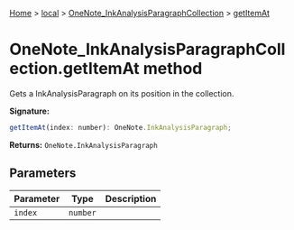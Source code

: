 [Home](./index) &gt; [local](local.md) &gt; [OneNote\_InkAnalysisParagraphCollection](local.onenote_inkanalysisparagraphcollection.md) &gt; [getItemAt](local.onenote_inkanalysisparagraphcollection.getitemat.md)

# OneNote\_InkAnalysisParagraphCollection.getItemAt method

Gets a InkAnalysisParagraph on its position in the collection.

**Signature:**
```javascript
getItemAt(index: number): OneNote.InkAnalysisParagraph;
```
**Returns:** `OneNote.InkAnalysisParagraph`

## Parameters

|  Parameter | Type | Description |
|  --- | --- | --- |
|  `index` | `number` |  |

